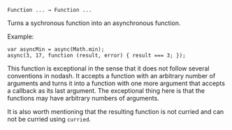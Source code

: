 `Function ... → Function ...`

Turns a sychronous function into an asynchronous function.

Example:

	var asyncMin = async(Math.min);
	async(3, 17, function (result, error) { result === 3; });
	
This function is exceptional in the sense that it does not follow several
conventions in nodash. It accepts a function with an arbitrary number of arguments
and turns it into a function with one more argument that accepts a callback as
its last argument. The exceptional thing here is that the functions may have
arbitrary numbers of arguments.

It is also worth mentioning that the resulting function is not curried and 
can not be curried using `curried`.
